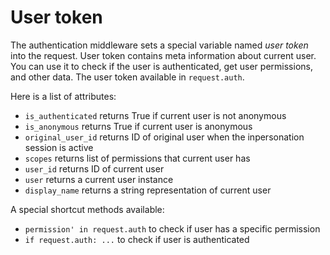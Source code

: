 # User token

The authentication middleware sets a special variable named *user token* into the request. User token contains meta
information about current user. You can use it to check if the user is authenticated, get user permissions, and other
data. The user token available in `request.auth`.

Here is a list of attributes:

* `is_authenticated` returns True if current user is not anonymous
* `is_anonymous` returns True if current user is anonymous
* `original_user_id` returns ID of original user when the inpersonation session is active
* `scopes` returns list of permissions that current user has
* `user_id` returns ID of current user
* `user` returns a current user instance
* `display_name` returns a string representation of current user

A special shortcut methods available:

* `permission' in request.auth` to check if user has a specific permission
* `if request.auth: ...` to check if user is authenticated
